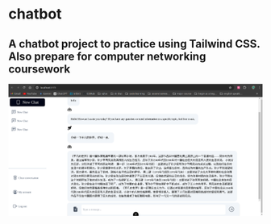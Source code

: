 # chatbot
A chatbot project to practice using Tailwind CSS.
Also prepare for computer networking coursework
---
![Image Description](/src/assets/image2.png)


